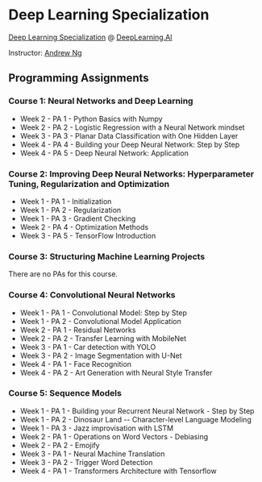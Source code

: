 # Deep Learning Specialization
[Deep Learning Specialization](https://www.coursera.org/specializations/deep-learning) @ [DeepLearning.AI](https://www.deeplearning.ai/)

Instructor: [Andrew Ng](https://www.andrewng.org/)

## Programming Assignments
### Course 1: Neural Networks and Deep Learning
- Week 2 - PA 1 - Python Basics with Numpy
- Week 2 - PA 2 - Logistic Regression with a Neural Network mindset
- Week 3 - PA 3 - Planar Data Classification with One Hidden Layer
- Week 4 - PA 4 - Building your Deep Neural Network: Step by Step
- Week 4 - PA 5 - Deep Neural Network: Application
### Course 2: Improving Deep Neural Networks: Hyperparameter Tuning, Regularization and Optimization
- Week 1 - PA 1 - Initialization
- Week 1 - PA 2 - Regularization
- Week 1 - PA 3 - Gradient Checking
- Week 2 - PA 4 - Optimization Methods
- Week 3 - PA 5 - TensorFlow Introduction
### Course 3: Structuring Machine Learning Projects
There are no PAs for this course.
### Course 4: Convolutional Neural Networks
- Week 1 - PA 1 - Convolutional Model: Step by Step
- Week 1 - PA 2 - Convolutional Model Application
- Week 2 - PA 1 - Residual Networks
- Week 2 - PA 2 - Transfer Learning with MobileNet
- Week 3 - PA 1 - Car detection with YOLO
- Week 3 - PA 2 - Image Segmentation with U-Net
- Week 4 - PA 1 - Face Recognition
- Week 4 - PA 2 - Art Generation with Neural Style Transfer
### Course 5: Sequence Models
- Week 1 - PA 1 - Building your Recurrent Neural Network - Step by Step
- Week 1 - PA 2 - Dinosaur Land -- Character-level Language Modeling
- Week 1 - PA 3 - Jazz improvisation with LSTM
- Week 2 - PA 1 - Operations on Word Vectors - Debiasing
- Week 2 - PA 2 - Emojify
- Week 3 - PA 1 - Neural Machine Translation
- Week 3 - PA 2 - Trigger Word Detection
- Week 4 - PA 1 - Transformers Architecture with Tensorflow
